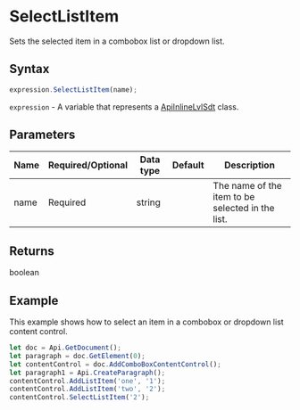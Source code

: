 # SelectListItem

Sets the selected item in a combobox list or dropdown list.

## Syntax

```javascript
expression.SelectListItem(name);
```

`expression` - A variable that represents a [ApiInlineLvlSdt](../ApiInlineLvlSdt.md) class.

## Parameters

| **Name** | **Required/Optional** | **Data type** | **Default** | **Description** |
| ------------- | ------------- | ------------- | ------------- | ------------- |
| name | Required | string |  | The name of the item to be selected in the list. |

## Returns

boolean

## Example

This example shows how to select an item in a combobox or dropdown list content control.

```javascript editor-docx
let doc = Api.GetDocument();
let paragraph = doc.GetElement(0);
let contentControl = doc.AddComboBoxContentControl();
let paragraph1 = Api.CreateParagraph();
contentControl.AddListItem('one', '1');
contentControl.AddListItem('two', '2');
contentControl.SelectListItem('2');
```